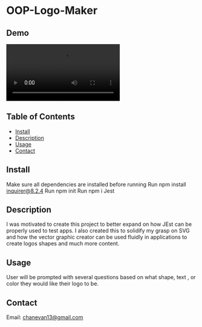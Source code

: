 # OOP-Logo-Maker

## Demo
![Alt tex](./assetts/images/screen-capture%20(1).webm)


## Table of Contents
  
* [Install](#install)  
* [Description](#description)
* [Usage](#usage)
* [Contact](#contact)

## Install
Make sure all dependencies are installed before running
Run npm install inquirer@8.2.4
Run npm init
Run npm i Jest

## Description

I was motivated to create this project to better expand on how JEst can be properly used to test apps. I also created this to solidify my grasp on SVG and how the vector graphic creator can be used fluidly in applications to create logos shapes and much more content. 
## Usage

User will be prompted with several questions based on what shape, text , or color they would like their logo to be. 

## Contact
Email: chanevan13@gmail.com